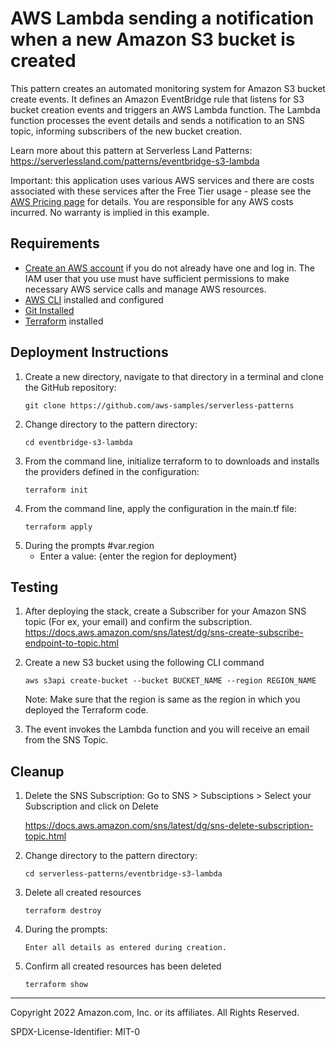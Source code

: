 # AWS Lambda sending a notification when a new Amazon S3 bucket is created

This pattern creates an automated monitoring system for Amazon S3 bucket create events. It defines an Amazon EventBridge rule that listens for S3 bucket creation events and triggers an AWS Lambda function. The Lambda function processes the event details and sends a notification to an SNS topic, informing subscribers of the new bucket creation.

Learn more about this pattern at Serverless Land Patterns: https://serverlessland.com/patterns/eventbridge-s3-lambda

Important: this application uses various AWS services and there are costs associated with these services after the Free Tier usage - please see the [AWS Pricing page](https://aws.amazon.com/pricing/) for details. You are responsible for any AWS costs incurred. No warranty is implied in this example.

## Requirements

* [Create an AWS account](https://portal.aws.amazon.com/gp/aws/developer/registration/index.html) if you do not already have one and log in. The IAM user that you use must have sufficient permissions to make necessary AWS service calls and manage AWS resources.
* [AWS CLI](https://docs.aws.amazon.com/cli/latest/userguide/install-cliv2.html) installed and configured
* [Git Installed](https://git-scm.com/book/en/v2/Getting-Started-Installing-Git)
* [Terraform](https://learn.hashicorp.cxom/tutorials/terraform/install-cli?in=terraform/aws-get-started) installed


## Deployment Instructions

1. Create a new directory, navigate to that directory in a terminal and clone the GitHub repository:
    ``` 
    git clone https://github.com/aws-samples/serverless-patterns
    ```
1. Change directory to the pattern directory:
    ```
    cd eventbridge-s3-lambda
    ```
1. From the command line, initialize terraform to to downloads and installs the providers defined in the configuration:
    ```
    terraform init
    ```
1. From the command line, apply the configuration in the main.tf file:
    ```
    terraform apply
    ```
1. During the prompts
    #var.region
    - Enter a value: {enter the region for deployment}

## Testing

1. After deploying the stack, create a Subscriber for your Amazon SNS topic (For ex, your email) and confirm the subscription.
    https://docs.aws.amazon.com/sns/latest/dg/sns-create-subscribe-endpoint-to-topic.html

1. Create a new S3 bucket using the following CLI command
    ```
    aws s3api create-bucket --bucket BUCKET_NAME --region REGION_NAME
    ```
    Note: Make sure that the region is same as the region in which you deployed the Terraform code.

1. The event invokes the Lambda function and you will receive an email from the SNS Topic.

## Cleanup

1. Delete the SNS Subscription:
    Go to SNS > Subsciptions > Select your Subscription and click on Delete

    https://docs.aws.amazon.com/sns/latest/dg/sns-delete-subscription-topic.html

1. Change directory to the pattern directory:
    ```
    cd serverless-patterns/eventbridge-s3-lambda
    ```
1. Delete all created resources
    ```
    terraform destroy
    ```
    
1. During the prompts:
    ```
    Enter all details as entered during creation.
    ```
1. Confirm all created resources has been deleted
    ```
    terraform show
    ```
----
Copyright 2022 Amazon.com, Inc. or its affiliates. All Rights Reserved.

SPDX-License-Identifier: MIT-0

